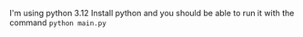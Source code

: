I'm using python 3.12
Install python and you should be able to run it with the command `python main.py`
```